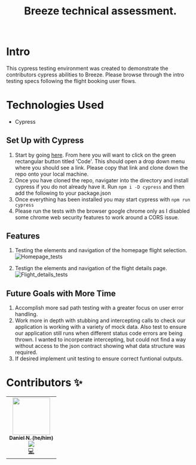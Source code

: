 <div align="center">
<h1> Breeze technical assessment. </h1>
</div>

<br>


# Intro
This cypress testing environment was created to demonstrate the contributors cypress abilities to Breeze. Please browse through the intro testing specs following the flight booking user flows.

# Technologies Used
- Cypress

## Set Up with Cypress

 1. Start by going [here](https://github.com/DanielN88/breeze-technical-assessment). From here you will want to click on the green rectangular button titled 'Code'. This should open a drop down menu where you should see a link. Please copy that link and clone down the repo onto your local machine. 
 2. Once you have cloned the repo, navigater into the directory and install cypress if you do not already have it. Run `npm i -D cypress` and then add the following to your package.json 
 3. Once everything has been installed you may start cypress with `npm run cypress`
 4. Please run the tests with the browser google chrome only as I disabled some chrome web security features to work around a CORS issue. 

 ## Features
 
 1. Testing the elements and navigation of the homepage flight selection.
 ![Homepage_tests](https://user-images.githubusercontent.com/92230099/191136520-2efd600c-b6c6-4948-b40c-28410a295d39.gif)

 2. Testign the elements and navigation of the flight details page.
 ![Flight_details_tests](https://user-images.githubusercontent.com/92230099/191136770-0ae60b40-4a70-47f1-a87e-5948bdfc5847.gif)
 
 ## Future Goals with More Time

 1. Accomplish more sad path testing with a greater focus on user error handling.
 2. Work more in depth with stubbing and intercepting calls to check our application is working with a variety of mock data. Also test to ensure our application still runs when different status code errors are being thrown. I wanted to incorperate intercepting, but could not find a way without access to the json contract showing what data structure was required. 
 3. If desired implement unit testing to ensure correct funtional outputs. 
  
  
# **Contributors ✨**

<table>
<tr>
   <td align="center"><a href="https://github.com/DanielN88"><img src="https://avatars.githubusercontent.com/u/92230099?v=4" width="100px;" alt=""/><br /><sub><b>Daniel N. (he/him)</b></sub></a><br /><a href="https://www.linkedin.com/in/daniel-r-neer/" title ="Linked In"><img src="https://img.shields.io/badge/LinkedIn-0077B5?style=for-the-badge&logo=linkedin&logoColor=white" /></a><br /><a href="https://github.com/breeze-technical-assessment/commits?author=DanielN88" title="Code">💻</a></td>
   
</tr>
</table>


<!-- ALL-CONTRIBUTORS-LIST:START - Do not remove or modify this section -->
<!-- prettier-ignore-start -->
<!-- markdownlint-disable -->
<table>

 

<!-- markdownlint-restore -->
<!-- prettier-ignore-end -->

<!-- ALL-CONTRIBUTORS-LIST:END -->

<!--
 